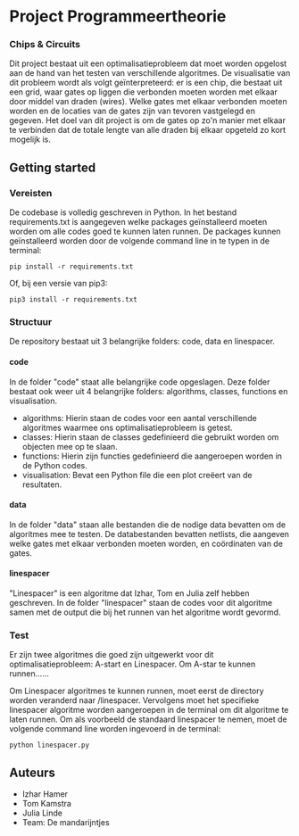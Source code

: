 # Project Programmeertheorie
### Chips & Circuits
Dit project bestaat uit een optimalisatieprobleem dat moet worden opgelost aan de hand van het testen van verschillende algoritmes. De visualisatie van dit probleem wordt als volgt geïnterpreteerd: er is een chip, die bestaat uit een grid, waar gates op liggen die verbonden moeten worden met elkaar door middel van draden (wires). Welke gates met elkaar verbonden moeten worden en de locaties van de gates zijn van tevoren vastgelegd en gegeven. Het doel van dit project is om de gates op zo'n manier met elkaar te verbinden dat de totale lengte van alle draden bij elkaar opgeteld zo kort mogelijk is.

## Getting started
### Vereisten
De codebase is volledig geschreven in Python. In het bestand requirements.txt is aangegeven welke packages geïnstalleerd moeten worden om alle codes goed te kunnen laten runnen. De packages kunnen geïnstalleerd worden door de volgende command line in te typen in de terminal:

```
pip install -r requirements.txt
```
Of, bij een versie van pip3:
```
pip3 install -r requirements.txt
```

### Structuur
De repository bestaat uit 3 belangrijke folders: code, data en linespacer.

#### code
In de folder "code" staat alle belangrijke code opgeslagen. Deze folder bestaat ook weer uit 4 belangrijke folders: algorithms, classes, functions en visualisation.

* algorithms: Hierin staan de codes voor een aantal verschillende algoritmes waarmee ons optimalisatieprobleem is getest.
* classes: Hierin staan de classes gedefinieerd die gebruikt worden om objecten mee op te slaan.
* functions: Hierin zijn functies gedefinieerd die aangeroepen worden in de Python codes.
* visualisation: Bevat een Python file die een plot creëert van de resultaten.

#### data
In de folder "data" staan alle bestanden die de nodige data bevatten om de algoritmes mee te testen. De databestanden bevatten netlists, die aangeven welke gates met elkaar verbonden moeten worden, en coördinaten van de gates.

#### linespacer
"Linespacer" is een algoritme dat Izhar, Tom en Julia zelf hebben geschreven. In de folder "linespacer" staan de codes voor dit algoritme samen met de output die bij het runnen van het algoritme wordt gevormd.

### Test
Er zijn twee algoritmes die goed zijn uitgewerkt voor dit optimalisatieprobleem: A-start en Linespacer. Om A-star te kunnen runnen......

Om Linespacer algoritmes te kunnen runnen, moet eerst de directory worden veranderd naar /linespacer. Vervolgens moet het specifieke linespacer algoritme worden aangeroepen in de terminal om dit algoritme te laten runnen. Om als voorbeeld de standaard linespacer te nemen, moet de volgende command line worden ingevoerd in de terminal:
```
python linespacer.py
```

## Auteurs
* Izhar Hamer
* Tom Kamstra
* Julia Linde
* Team: De mandarijntjes
